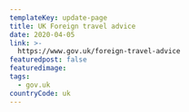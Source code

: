 ```yaml
---
templateKey: update-page
title: UK Foreign travel advice
date: 2020-04-05
link: >-
  https://www.gov.uk/foreign-travel-advice
featuredpost: false
featuredimage: 
tags:
  - gov.uk
countryCode: uk
---
```

